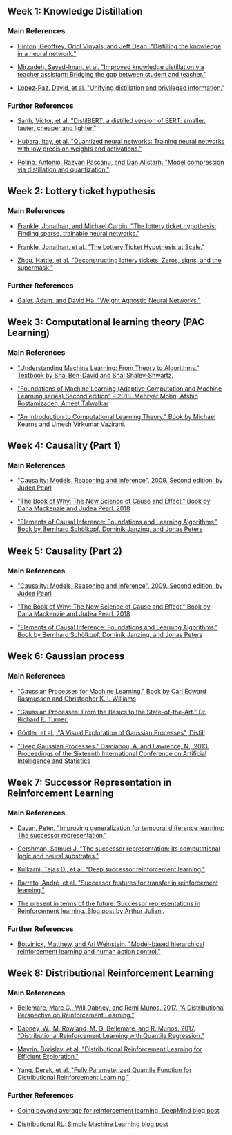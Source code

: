 <a name="week1"></a>
## Week 1: Knowledge Distillation

### Main References 
* [Hinton, Geoffrey, Oriol Vinyals, and Jeff Dean. "Distilling the knowledge in a neural network."](https://arxiv.org/abs/1503.02531)

* [Mirzadeh, Seyed-Iman, et al. "Improved knowledge distillation via teacher assistant: Bridging the gap between student and teacher." ](https://arxiv.org/pdf/1902.03393)

* [Lopez-Paz, David, et al. "Unifying distillation and privileged information." ](http://leon.bottou.org/publications/pdf/iclr-2016.pdf)

### Further References

* [Sanh, Victor, et al. "DistilBERT, a distilled version of BERT: smaller, faster, cheaper and lighter." ](https://arxiv.org/abs/1910.01108)

* [Hubara, Itay, et al. "Quantized neural networks: Training neural networks with low precision weights and activations." ](http://www.jmlr.org/papers/volume18/16-456/16-456.pdf)

* [Polino, Antonio, Razvan Pascanu, and Dan Alistarh. "Model compression via distillation and quantization." ](https://openreview.net/pdf?id=S1XolQbRW)



<a name="week2"></a>
## Week 2: Lottery ticket hypothesis

### Main References 
* [Frankle, Jonathan, and Michael Carbin. "The lottery ticket hypothesis: Finding sparse, trainable neural networks." ](https://arxiv.org/abs/1803.03635)

* [Frankle, Jonathan, et al. "The Lottery Ticket Hypothesis at Scale." ](https://www.arxiv-vanity.com/papers/1903.01611/)

* [Zhou, Hattie, et al. "Deconstructing lottery tickets: Zeros, signs, and the supermask."  ](https://arxiv.org/abs/1905.01067)

### Further References

* [Gaier, Adam, and David Ha. "Weight Agnostic Neural Networks."   ](https://weightagnostic.github.io/)



<a name="week3"></a>
## Week 3: Computational learning theory (PAC Learning)

### Main References 
* ["Understanding Machine Learning: From Theory to Algorithms." Textbook by Shai Ben-David and Shai Shalev-Shwartz.](https://www.cs.huji.ac.il/~shais/UnderstandingMachineLearning/understanding-machine-learning-theory-algorithms.pdf)

* ["Foundations of Machine Learning (Adaptive Computation and Machine Learning series) Second edition" – 2018. Mehryar Mohri, Afshin Rostamizadeh, Ameet Talwalkar  ](https://mitpress.mit.edu/books/foundations-machine-learning-second-edition)

* ["An Introduction to Computational Learning Theory." Book by Michael Kearns and Umesh Virkumar Vazirani. ](https://www.amazon.com/Introduction-Computational-Learning-Theory-Press/dp/0262111934)


<a name="week4"></a>
## Week 4: Causality (Part 1)

### Main References 
* ["Causality: Models, Reasoning and Inference". 2009. Second edition. by Judea Pearl](http://bayes.cs.ucla.edu/BOOK-2K/)

* ["The Book of Why: The New Science of Cause and Effect." Book by Dana Mackenzie and Judea Pearl. 2018 ](https://www.amazon.com/Book-Why-Science-Cause-Effect/dp/046509760X)

* ["Elements of Causal Inference: Foundations and Learning Algorithms." Book by Bernhard Schölkopf, Dominik Janzing, and Jonas Peters](https://mitpress.mit.edu/books/elements-causal-inference)


<a name="week5"></a>
## Week 5: Causality (Part 2)

### Main References 
* ["Causality: Models, Reasoning and Inference". 2009. Second edition. by Judea Pearl](http://bayes.cs.ucla.edu/BOOK-2K/)

* ["The Book of Why: The New Science of Cause and Effect." Book by Dana Mackenzie and Judea Pearl. 2018 ](https://www.amazon.com/Book-Why-Science-Cause-Effect/dp/046509760X)

* ["Elements of Causal Inference: Foundations and Learning Algorithms." Book by Bernhard Schölkopf, Dominik Janzing, and Jonas Peters](https://mitpress.mit.edu/books/elements-causal-inference)


<a name="week6"></a>
## Week 6: Gaussian process

### Main References 
* ["Gaussian Processes for Machine Learning." Book by Carl Edward Rasmussen and Christopher K. I. Williams](http://www.gaussianprocess.org/gpml/chapters/RW.pdf)

* ["Gaussian Processes: From the Basics to the State-of-the-Art." Dr. Richard E. Turner.](https://www.youtube.com/watch?v=92-98SYOdlY)

* [Görtler, et al., "A Visual Exploration of Gaussian Processes", Distill ](https://distill.pub/2019/visual-exploration-gaussian-processes)

* ["Deep Gaussian Processes." Damianou, A. and Lawrence, N., 2013. Proceedings of the Sixteenth International Conference on Artificial Intelligence and Statistics](http://proceedings.mlr.press/v31/damianou13a.html)



<a name="week7"></a>
## Week 7: Successor Representation in Reinforcement Learning 

### Main References 
* [Dayan, Peter. "Improving generalization for temporal difference learning: The successor representation."  ](https://www.mitpressjournals.org/doi/abs/10.1162/neco.1993.5.4.613)

* [Gershman, Samuel J. "The successor representation: its computational logic and neural substrates." ](https://www.jneurosci.org/content/38/33/7193)

* [Kulkarni, Tejas D., et al. "Deep successor reinforcement learning."](https://arxiv.org/abs/1606.02396)

* [Barreto, André, et al. "Successor features for transfer in reinforcement learning." ](https://papers.nips.cc/paper/6994-successor-features-for-transfer-in-reinforcement-learning.pdf)

* [The present in terms of the future: Successor representations in Reinforcement learning. Blog post by Arthur Juliani.](https://medium.com/@awjuliani/the-present-in-terms-of-the-future-successor-representations-in-reinforcement-learning-316b78c5fa3)

### Further References

* [Botvinick, Matthew, and Ari Weinstein. "Model-based hierarchical reinforcement learning and human action control."](https://royalsocietypublishing.org/doi/full/10.1098/rstb.2013.0480)


<a name="week8"></a>
## Week 8: Distributional Reinforcement Learning 

### Main References 
* [Bellemare, Marc G., Will Dabney, and Rémi Munos. 2017. “A Distributional Perspective on Reinforcement Learning.”](https://arxiv.org/pdf/1707.06887.pdf)

* [Dabney, W., M. Rowland, M. G. Bellemare, and R. Munos. 2017. “Distributional Reinforcement Learning with Quantile Regression.”](https://arxiv.org/pdf/1710.10044)

* [Mavrin, Borislav, et al. "Distributional Reinforcement Learning for Efficient Exploration." ](http://proceedings.mlr.press/v97/mavrin19a/mavrin19a.pdf)

* [Yang, Derek, et al. "Fully Parameterized Quantile Function for Distributional Reinforcement Learning."](https://papers.nips.cc/paper/8850-fully-parameterized-quantile-function-for-distributional-reinforcement-learning.pdf)

### Further References

* [Going beyond average for reinforcement learning. DeepMind blog post](https://deepmind.com/blog/article/going-beyond-average-reinforcement-learning)

* [Distributional RL: Simple Machine Learning blog post](https://mtomassoli.github.io/2017/12/08/distributional_rl/)

